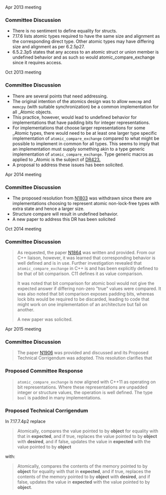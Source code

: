 Apr 2013 meeting

### Committee Discussion

* There is no sentiment to define equality for structs.
* 7.17.6 lists atomic types required to have the same size and alignment as the corresponding direct type. Other atomic types may have differing size and alignment as per 6.2.5p27.
* 6.5.2.3p5 states that any access to an atomic struct or union member is undefined behavior and as such so would atomic\_compare\_exchange since it requires access.

Oct 2013 meeting

### Committee Discussion

* There are several points that need addressing.
* The original intention of the atomics design was to allow `memcmp` and `memcpy` (with suitable synchronization) be a common implementation for all \_Atomic objects.
* This practice, however, would lead to undefined behavior for implementations that have padding bits for integer representations.
* For implementations that choose larger representations for some \_Atomic types, there would need to be at least one larger type specific implementation of `atomic_compare_exchange` compared to what might be possible to implement in common for all types. This seems to imply that an implementation must supply something akin to a type generic implementation of `atomic_compare_exchange`. Type generic macros as applied to \_Atomic is the subject of [DR423.](issue:0423)
* A proposal to address these issues has been solicited.

Apr 2014 meeting

### Committee Discussion

* The proposed resolution from [N1803](https://www.open-std.org/jtc1/sc22/wg14/www/docs/n1803.htm) was withdrawn since there are implementations choosing to represent atomic non-lock-free types with extra state and hence a larger size.
* Structure compare will result in undefined behavior.
* A new paper to address this DR has been solicited

Oct 2014 meeting

### Committee Discussion

> As requested, the paper
> [N1864](https://www.open-std.org/jtc1/sc22/wg14/www/docs/n1864.htm) was written
> and provided. From our C\+\+ liaison, however, it was learned that corresponding
> behavior is well defined and is in use. Further investigation revealed that
> `atomic_compare_exchange` in C\+\+ is and has been explicitly defined to be that
> of bit comparison. C11 defines it as value comparison.
> 
> It was noted that bit comparison for atomic bool would not give the expected
> answer if differing non-zero "true" values were compared. It was also noted that
> bit comparison exposes padding bits, whereas lock bits would be required to be
> discarded, leading to code that might work on one implementation of an
> architecture but fail on another.
> 
> A new paper was solicited.

Apr 2015 meeting

### Committee Discussion

> The paper [N1906](https://www.open-std.org/jtc1/sc22/wg14/www/docs/n1906.htm)
> was provided and discussed and its Proposed Technical Corrigendum was adopted.
> This resolution clarifies that

### Proposed Committee Response

> `atomic_compare_exchange` is now aligned with C\+\+11 as operating on bit
> representations. Where these representations are unpadded integer or structure
> values, the operation is well defined. The type `bool` is padded in many
> implementations.

### Proposed Technical Corrigendum

In 7.17.7.4p2 replace

> Atomically, compares the value pointed to by **object** for equality with that
> in **expected**, and if true, replaces the value pointed to by **object** with
> **desired**, and if false, updates the value in **expected** with the value
> pointed to by **object**

with:

> Atomically, compares the contents of the memory pointed to by **object** for
> equality with that in **expected**, and if true, replaces the contents of the
> memory pointed to by **object** with **desired**, and if false, updates the
> value in **expected** with the value pointed to by **object**.
